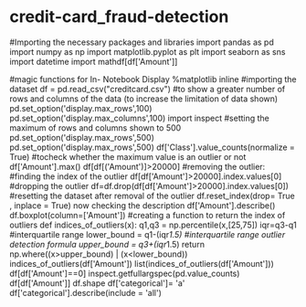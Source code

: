# credit-card_fraud-detection
#Importing the necessary packages and libraries
import pandas as pd 
import numpy as np
import matplotlib.pyplot as plt
import seaborn as sns
import datetime
import mathdf[df['Amount']]

#magic functions for In- Notebook Display
%matplotlib inline
#importing the dataset
df = pd.read_csv("creditcard.csv")
#to show a greater number of rows and columns of the data (to increase the limitation of data shown)
pd.set_option('display.max_rows',100)
pd.set_option('display.max_columns',100)
import inspect
#setting the maximum of rows and columns shown to 500
pd.set_option('display.max_rows',500)
pd.set_option('display.max_rows',500)
df['Class'].value_counts(normalize = True)
#tocheck whether the maximum value is an outlier or not
df['Amount'].max()
df[df[('Amount')]>20000]
#removing the outlier:
#finding the index of the outlier
df[df['Amount']>20000].index.values[0]
#dropping the outlier
df=df.drop(df[df['Amount']>20000].index.values[0])
#resetting the dataset after removal of the outlier
df.reset_index(drop= True , inplace = True)
now checking the description
df['Amount'].describe()
df.boxplot(column=['Amount'])
#creating a function to return the index of outliers
def indices_of_outliers(x):
    q1,q3 = np.percentile(x,[25,75])
    iqr=q3-q1 #interquartile range 
    lower_bound = q1-(iqr*1.5) #interquartile range outlier detection formula
    upper_bound = q3+(iqr*1.5)
    return np.where((x>upper_bound) | (x<lower_bound))
indices_of_outliers(df['Amount'])
list(indices_of_outliers(df['Amount']))
df[df['Amount']==0]
inspect.getfullargspec(pd.value_counts)   
df[df['Amount']]
df.shape
df['categorical']= 'a'
df['categorical'].describe(include = 'all')










